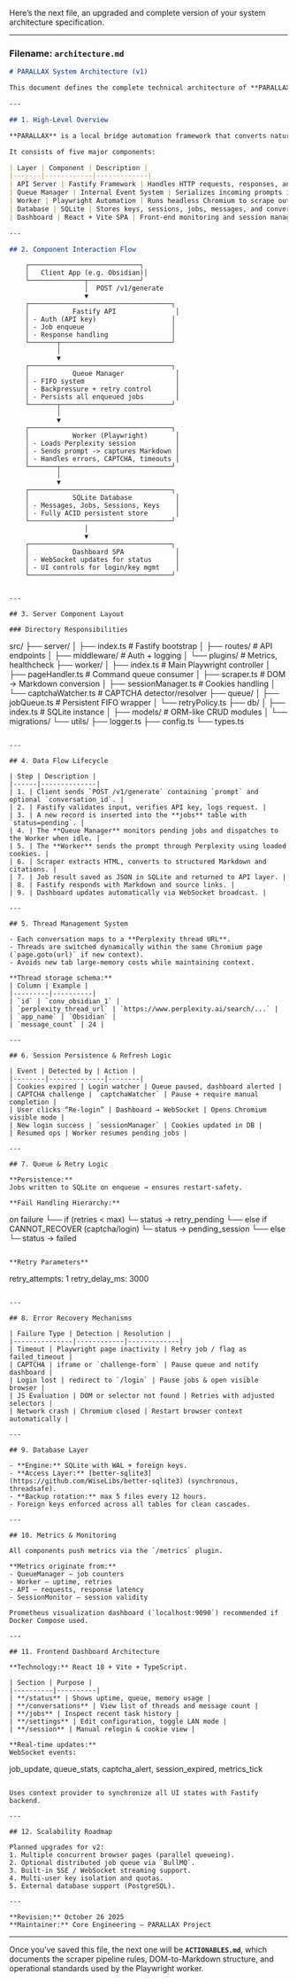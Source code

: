 Here’s the next file, an upgraded and complete version of your system architecture specification.

***

### Filename: `architecture.md`

```markdown
# PARALLAX System Architecture (v1)

This document defines the complete technical architecture of **PARALLAX**, including component roles, communication flow, storage design, concurrency constraints, and error recovery systems.

---

## 1. High-Level Overview

**PARALLAX** is a local bridge automation framework that converts natural browser usage of [Perplexity.ai](https://www.perplexity.ai) into a programmatic API.

It consists of five major components:

| Layer | Component | Description |
|-------|------------|-------------|
| API Server | Fastify Framework | Handles HTTP requests, responses, and authentication |
| Queue Manager | Internal Event System | Serializes incoming prompts into jobs for processing |
| Worker | Playwright Automation | Runs headless Chromium to scrape output and maintain session |
| Database | SQLite | Stores keys, sessions, jobs, messages, and conversations |
| Dashboard | React + Vite SPA | Front-end monitoring and session management system |

---

## 2. Component Interaction Flow

```
        ┌────────────────────────────┐
        │   Client App (e.g. Obsidian)│
        └──────────────┬─────────────┘
                       │  POST /v1/generate
                       ▼
        ┌────────────────────────────────────┐
        │           Fastify API               │
        │ - Auth (API key)                   │
        │ - Job enqueue                      │
        │ - Response handling                │
        └───────┬────────────────────────────┘
                │
                ▼
        ┌────────────────────────────────────┐
        │           Queue Manager             │
        │ - FIFO system                       │
        │ - Backpressure + retry control      │
        │ - Persists all enqueued jobs        │
        └───────┬────────────────────────────┘
                │
                ▼
        ┌────────────────────────────────────┐
        │           Worker (Playwright)       │
        │ - Loads Perplexity session          │
        │ - Sends prompt -> captures Markdown │
        │ - Handles errors, CAPTCHA, timeouts │
        └───────┬────────────────────────────┘
                │
                ▼
        ┌────────────────────────────────────┐
        │           SQLite Database           │
        │ - Messages, Jobs, Sessions, Keys    │
        │ - Fully ACID persistent store       │
        └────────────────────────────────────┘
                       │
                       ▼
        ┌────────────────────────────────────┐
        │           Dashboard SPA             │
        │ - WebSocket updates for status      │
        │ - UI controls for login/key mgmt    │
        └────────────────────────────────────┘
```

---

## 3. Server Component Layout

### Directory Responsibilities

```
src/
├── server/
│   ├── index.ts          # Fastify bootstrap
│   ├── routes/           # API endpoints
│   ├── middleware/       # Auth + logging
│   └── plugins/          # Metrics, healthcheck
├── worker/
│   ├── index.ts          # Main Playwright controller
│   ├── pageHandler.ts    # Command queue consumer
│   ├── scraper.ts        # DOM → Markdown conversion
│   ├── sessionManager.ts # Cookies handling
│   └── captchaWatcher.ts # CAPTCHA detector/resolver
├── queue/
│   ├── jobQueue.ts       # Persistent FIFO wrapper
│   └── retryPolicy.ts
├── db/
│   ├── index.ts          # SQLite instance
│   ├── models/           # ORM-like CRUD modules
│   └── migrations/
└── utils/
    ├── logger.ts
    ├── config.ts
    └── types.ts
```

---

## 4. Data Flow Lifecycle

| Step | Description |
|------|--------------|
| 1. | Client sends `POST /v1/generate` containing `prompt` and optional `conversation_id`. |
| 2. | Fastify validates input, verifies API key, logs request. |
| 3. | A new record is inserted into the **jobs** table with `status=pending`. |
| 4. | The **Queue Manager** monitors pending jobs and dispatches to the Worker when idle. |
| 5. | The **Worker** sends the prompt through Perplexity using loaded cookies. |
| 6. | Scraper extracts HTML, converts to structured Markdown and citations. |
| 7. | Job result saved as JSON in SQLite and returned to API layer. |
| 8. | Fastify responds with Markdown and source links. |
| 9. | Dashboard updates automatically via WebSocket broadcast. |

---

## 5. Thread Management System

- Each conversation maps to a **Perplexity thread URL**.  
- Threads are switched dynamically within the same Chromium page (`page.goto(url)` if new context).  
- Avoids new tab large-memory costs while maintaining context.  

**Thread storage schema:**  
| Column | Example |
|---------|----------|
| `id` | `conv_obsidian_1` |
| `perplexity_thread_url` | `https://www.perplexity.ai/search/...` |
| `app_name` | `Obsidian` |
| `message_count` | 24 |

---

## 6. Session Persistence & Refresh Logic

| Event | Detected by | Action |
|--------|--------------|--------|
| Cookies expired | Login watcher | Queue paused, dashboard alerted |
| CAPTCHA challenge | `captchaWatcher` | Pause + require manual completion |
| User clicks “Re-login” | Dashboard → WebSocket | Opens Chromium visible mode |
| New login success | `sessionManager` | Cookies updated in DB |
| Resumed ops | Worker resumes pending jobs |

---

## 7. Queue & Retry Logic

**Persistence:**  
Jobs written to SQLite on enqueue → ensures restart-safety.

**Fail Handling Hierarchy:**
```
on failure
└── if (retries < max)
      └─ status → retry_pending
└── else if CANNOT_RECOVER (captcha/login)
      └─ status → pending_session
└── else
      └─ status → failed
```

**Retry Parameters**
```
retry_attempts: 1
retry_delay_ms: 3000
```

---

## 8. Error Recovery Mechanisms

| Failure Type | Detection | Resolution |
|---------------|------------|-------------|
| Timeout | Playwright page inactivity | Retry job / flag as failed_timeout |
| CAPTCHA | iframe or `challenge-form` | Pause queue and notify dashboard |
| Login lost | redirect to `/login` | Pause jobs & open visible browser |
| JS Evaluation | DOM or selector not found | Retries with adjusted selectors |
| Network crash | Chromium closed | Restart browser context automatically |

---

## 9. Database Layer

- **Engine:** SQLite with WAL + foreign keys.  
- **Access Layer:** [better-sqlite3](https://github.com/WiseLibs/better-sqlite3) (synchronous, threadsafe).  
- **Backup rotation:** max 5 files every 12 hours.  
- Foreign keys enforced across all tables for clean cascades.  

---

## 10. Metrics & Monitoring

All components push metrics via the `/metrics` plugin.

**Metrics originate from:**
- QueueManager — job counters  
- Worker — uptime, retries  
- API — requests, response latency  
- SessionMonitor — session validity  

Prometheus visualization dashboard (`localhost:9090`) recommended if Docker Compose used.

---

## 11. Frontend Dashboard Architecture

**Technology:** React 18 + Vite + TypeScript.

| Section | Purpose |
|----------|----------|
| **/status** | Shows uptime, queue, memory usage |
| **/conversations** | View list of threads and message count |
| **/jobs** | Inspect recent task history |
| **/settings** | Edit configuration, toggle LAN mode |
| **/session** | Manual relogin & cookie view |

**Real-time updates:**  
WebSocket events:  
```
job_update, queue_stats, captcha_alert, session_expired, metrics_tick
```

Uses context provider to synchronize all UI states with Fastify backend.

---

## 12. Scalability Roadmap

Planned upgrades for v2:
1. Multiple concurrent browser pages (parallel queueing).  
2. Optional distributed job queue via `BullMQ`.  
3. Built-in SSE / WebSocket streaming support.  
4. Multi-user key isolation and quotas.  
5. External database support (PostgreSQL).  

---

**Revision:** October 26 2025  
**Maintainer:** Core Engineering — PARALLAX Project
```

***

Once you’ve saved this file, the next one will be **`ACTIONABLES.md`**, which documents the scraper pipeline rules, DOM-to-Markdown structure, and operational standards used by the Playwright worker.